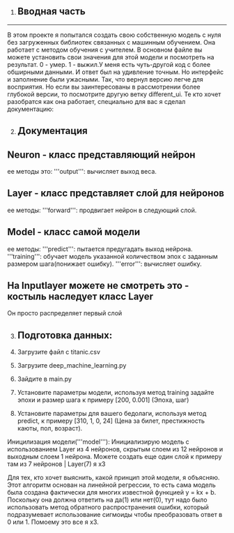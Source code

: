 
1. ## Вводная часть
------------------------------------------------------------------------------------
В этом проекте я попытался создать свою собственную модель с нуля без загруженных библиотек связанных с машинным обучением. Она работает с методом обучения с учителем. В основном файле вы можете установить свои значения для этой модели и посмотреть на результат. 0 - умер. 1 - выжил.У меня есть чуть-другой код с более обширными данными. И ответ был на удивление точным. Но интерфейс и заполнение были ужасными. Так, что вернул версию легче для восприятия. Но если вы заинтересованы в рассмотрении более глубокой версии, то посмотрите другую ветку different_ui. 
Те кто хочет разобратся как она работает, специально для вас я сделал документацию:

2. ## Документация

## Neuron - класс представляющий нейрон
ее методы это:
 '''output''': вычисляет выход веса.

 ## Layer - класс представляет слой для нейронов
ее методы:
 '''forward''': продвигает нейрон в следующий слой.

## Model - класс самой модели
ее методы:
 '''predict''': пытается предугадать выход нейрона.
 '''training''': обучает модель указанной количеством эпох с заданным размером шага(понижает ошибку).
 '''error''': вычисляет ошибку.

 

## На Inputlayer можете не смотреть это - костыль наследует класс Layer
Он просто распределяет первый слой 


3. ## Подготовка данных:

1. Загрузите файл с titanic.csv
2. Загрузите deep_machine_learning.py
3. Зайдите в main.py
4. Установите параметры модели, используя метод training задайте эпохи и размер шага к примеру [200, 0.001] (Эпоха, шаг)
5. Установите параметры для вашего бедолаги, используя метод predict, к примеру [310, 1, 0, 24] (Цена за билет, престижность каюты, пол, возраст).
 

Иницилизация модели('''model'''):
Инициализирую модель с использованием Layer из 4 нейронов, скрытым слоем из 12 нейронов и выходным слоем 1 нейрона. Можете создать еще один слой к примеру там из 7 нейронов | Layer(7) я х3


Для тех, кто хочет выяснить, какой принцип этой модели, я объясняю.  Этот алгоритм основан на линейной регрессии, то есть сама модель была создана фактически для многих известной функцией y = kx + b. Поскольку она должна ответить на да(1) или нет(0), тут надо было использовать метод обратного распространения ошибки, который подразумевает использование сигмоиды чтобы преобразовать ответ в 0 или 1. Помоему это все я х3.


